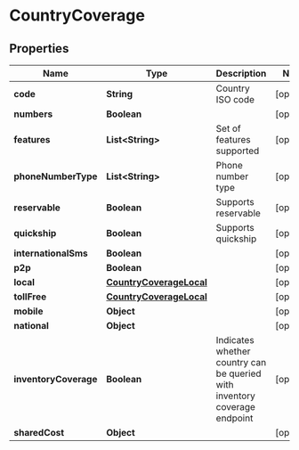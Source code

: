 

# CountryCoverage


## Properties

| Name | Type | Description | Notes |
|------------ | ------------- | ------------- | -------------|
|**code** | **String** | Country ISO code |  [optional] |
|**numbers** | **Boolean** |  |  [optional] |
|**features** | **List&lt;String&gt;** | Set of features supported |  [optional] |
|**phoneNumberType** | **List&lt;String&gt;** | Phone number type |  [optional] |
|**reservable** | **Boolean** | Supports reservable |  [optional] |
|**quickship** | **Boolean** | Supports quickship |  [optional] |
|**internationalSms** | **Boolean** |  |  [optional] |
|**p2p** | **Boolean** |  |  [optional] |
|**local** | [**CountryCoverageLocal**](CountryCoverageLocal.md) |  |  [optional] |
|**tollFree** | [**CountryCoverageLocal**](CountryCoverageLocal.md) |  |  [optional] |
|**mobile** | **Object** |  |  [optional] |
|**national** | **Object** |  |  [optional] |
|**inventoryCoverage** | **Boolean** | Indicates whether country can be queried with inventory coverage endpoint |  [optional] |
|**sharedCost** | **Object** |  |  [optional] |



